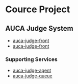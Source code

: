 Cource Project
==============

## AUCA Judge System

* [auca-judge-front](https://github.com/toksaitov/auca-judge-front)
* [auca-judge-front](https://github.com/toksaitov/auca-judge-back)

### Supporting Services

* [auca-judge-agent](https://github.com/toksaitov/auca-judge-agent)
* [auca-judge-queue](https://github.com/toksaitov/auca-judge-queue)

